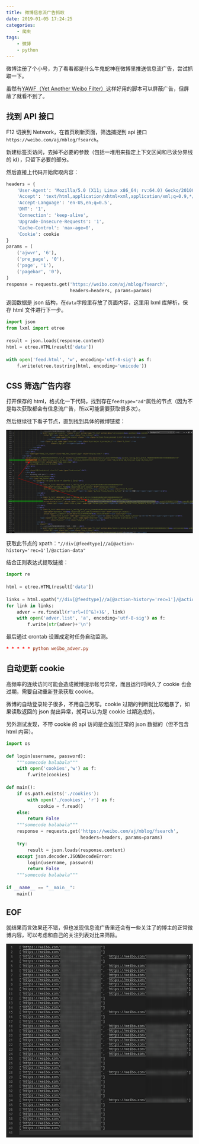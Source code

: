 ```yaml
---
title: 微博信息流广告抓取
date: 2019-01-05 17:24:25
categories:
    - 爬虫
tags:
    - 微博
    - python
---
```


微博注册了个小号，为了看看都是什么牛鬼蛇神在微博里推送信息流广告，尝试抓取一下。

虽然有[YAWF（Yet Another Weibo Filter）](https://github.com/tiansh/yaofang)这样好用的脚本可以屏蔽广告，但屏蔽了就看不到了。

<!-- more -->

## 找到 API 接口

F12 切换到 Network，在首页刷新页面，筛选捕捉到 api 接口`https://weibo.com/aj/mblog/fsearch`。

新建标签页访问，去掉不必要的参数（包括一堆用来指定上下文区间和已读分界线的 id），只留下必要的部分。

然后直接上代码开始爬取内容：

```python
headers = {
    'User-Agent': 'Mozilla/5.0 (X11; Linux x86_64; rv:64.0) Gecko/20100101 Firefox/64.0',
    'Accept': 'text/html,application/xhtml+xml,application/xml;q=0.9,*/*;q=0.8',
    'Accept-Language': 'en-US,en;q=0.5',
    'DNT': '1',
    'Connection': 'keep-alive',
    'Upgrade-Insecure-Requests': '1',
    'Cache-Control': 'max-age=0',
    'Cookie': cookie
}
params = (
    ('ajwvr', '6'),
    ('pre_page', '0'),
    ('page', '1'),
    ('pagebar', '0'),
)
response = requests.get('https://weibo.com/aj/mblog/fsearch',
                        headers=headers, params=params)
```

返回数据是 json 结构，在`data`字段里存放了页面内容，这里用 lxml 库解析，保存 html 文件进行下一步。

```python
import json
from lxml import etree

result = json.loads(response.content)
html = etree.HTML(result['data'])

with open('feed.html', 'w', encoding='utf-8-sig') as f:
    f.write(etree.tostring(html, encoding='unicode'))
```

## CSS 筛选广告内容

打开保存的 html，格式化一下代码，找到存在`feedtype="ad"`属性的节点（因为不是每次获取都会有信息流广告，所以可能需要获取很多次）。

然后继续往下看子节点，直到找到具体的微博链接：

![信息流 HTML](/pic/2019-01-05-weibo-feed-adver/2019-01-05_17-47.png)

获取此节点的 xpath：`"//div[@feedtype]//a[@action-history='rec=1']/@action-data"`

结合正则表达式提取链接：

```python
import re

html = etree.HTML(result['data'])

links = html.xpath("//div[@feedtype]//a[@action-history='rec=1']/@action-data")
for link in links:
    adver = re.findall(r'url=([^&]+)&', link)
    with open('adver.list', 'a', encoding='utf-8-sig') as f:
        f.write(str(adver)+'\n')
```

最后通过 crontab 设置成定时任务自动监测。

```crontab.conf
* * * * * python weibo_adver.py
```

## 自动更新 cookie

高频率的连续访问可能会造成微博提示帐号异常，而且运行时间久了 cookie 也会过期，需要自动重新登录获取 cookie。

微博的自动登录轮子很多，不用自己另写。cookie 过期的判断就比较粗暴了，如果读取返回的 json 抛出异常，就可以认为是 cookie 过期造成的。

另外测试发现，不带 cookie 的 api 访问是会返回正常的 json 数据的（但不包含 html 内容）。

```python
import os

def login(username, password):
    """somecode balabala"""
    with open('cookies','w') as f:
        f.write(cookies)

def main():
    if os.path.exists('./cookies'):
        with open('./cookies', 'r') as f:
            cookie = f.read()
    else:
        return False
    """somecode balabala"""
    response = requests.get('https://weibo.com/aj/mblog/fsearch',
                            headers=headers, params=params)
    try:
        result = json.loads(response.content)
    except json.decoder.JSONDecodeError:
        login(username, password)
        return False
    """somecode balabala"""

if __name__ == "__main__":
    main()
```

## EOF

就结果而言效果还不错，但也发现信息流广告里还会有一些关注了的博主的正常微博内容，可以考虑和自己的关注列表对比来筛除。

![信息流广告](/pic/2019-01-05-weibo-feed-adver/2019-01-05_18-03.png)
